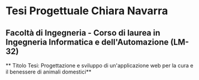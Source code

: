 # Tesi Progettuale Chiara Navarra
## Facoltà di Ingegneria - Corso di laurea in Ingegneria Informatica e dell'Automazione (LM-32)


** Titolo Tesi: Progettazione e sviluppo di un'applicazione web per la cura e il benessere di animali domestici**
